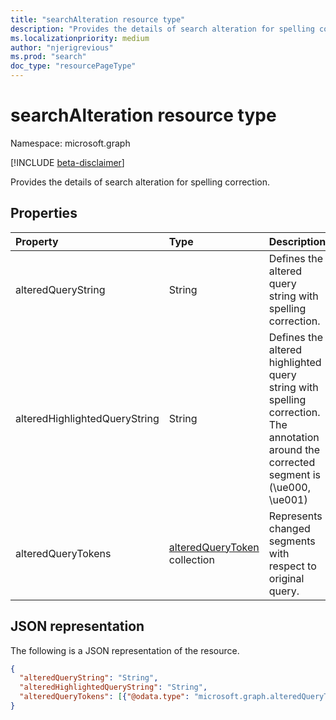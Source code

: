 ```yaml
---
title: "searchAlteration resource type"
description: "Provides the details of search alteration for spelling correction."
ms.localizationpriority: medium
author: "njerigrevious"
ms.prod: "search"
doc_type: "resourcePageType"
---
```


# searchAlteration resource type

Namespace: microsoft.graph

[!INCLUDE [beta-disclaimer](../../includes/beta-disclaimer.md)]

Provides the details of search alteration for spelling correction.

## Properties

| Property     | Type        | Description |
|:-------------|:------------|:------------|
|alteredQueryString|String| Defines the altered query string with spelling correction.|
|alteredHighlightedQueryString|String| Defines the altered highlighted query string with spelling correction. The annotation around the corrected segment is (\ue000, \ue001)|
|alteredQueryTokens|[alteredQueryToken](alteredquerytoken.md) collection| Represents changed segments with respect to original query.|

## JSON representation

The following is a JSON representation of the resource.

<!-- {
  "blockType": "resource",
  "optionalProperties": [

  ],
  "@odata.type": "microsoft.graph.searchAlteration",
  "baseType": null
}-->

```json
{
  "alteredQueryString": "String",
  "alteredHighlightedQueryString": "String",
  "alteredQueryTokens": [{"@odata.type": "microsoft.graph.alteredQueryToken"}]
}
```
